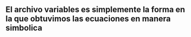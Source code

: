 ## El archivo variables es simplemente la forma en la que obtuvimos las ecuaciones en manera simbolica
